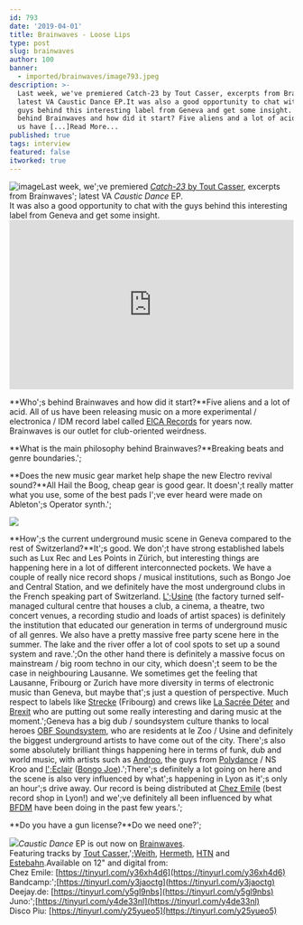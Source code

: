 ```yaml
---
id: 793
date: '2019-04-01'
title: Brainwaves - Loose Lips
type: post
slug: brainwaves
author: 100
banner:
  - imported/brainwaves/image793.jpeg
description: >-
  Last week, we've premiered Catch-23 by Tout Casser, excerpts from Brainwaves'
  latest VA Caustic Dance EP.It was also a good opportunity to chat with the
  guys behind this interesting label from Geneva and get some insight. Who’s
  behind Brainwaves and how did it start? Five aliens and a lot of acid. All of
  us have [...]Read More...
published: true
tags: interview
featured: false
itworked: true
---
```

![image](../imported/brainwaves/image793.jpeg)Last week, we';ve premiered [_Catch-23_ by Tout Casser](http://loose-lips.co.uk/blog/tout-casser-catch-23-bws003), excerpts from Brainwaves'; latest VA _Caustic Dance_ EP.  
It was also a good opportunity to chat with the guys behind this interesting label from Geneva and get some insight.<iframe width='100%' height='300' scrolling='no' frameborder='no' allow='autoplay' src='https://w.soundcloud.com/player/?url=https%3A//api.soundcloud.com/tracks/597477327&color=%23ff5500&auto_play=false&hide_related=false&show_comments=true&show_user=true&show_reposts=false&show_teaser=true'></iframe>

**Who';s behind Brainwaves and how did it start?**Five aliens and a lot of acid. All of us have been releasing music on a more experimental / electronica / IDM record label called [EICA Records](https://eicarecords.ch/music) for years now. Brainwaves is our outlet for club-oriented weirdness.

**What is the main philosophy behind Brainwaves?**Breaking beats and genre boundaries.';

**Does the new music gear market help shape the new Electro revival sound?**All Hail the Boog, cheap gear is good gear. It doesn';t really matter what you use, some of the best pads I';ve ever heard were made on Ableton';s Operator synth.';

![](/wp-content/uploads/live/img/wysiwyg/5ca2523d01054.png)

**How';s the current underground music scene in Geneva compared to the rest of Switzerland?**It';s good. We don';t have strong established labels such as Lux Rec and Les Points in Zürich, but interesting things are happening here in a lot of different interconnected pockets. We have a couple of really nice record shops / musical institutions, such as Bongo Joe and Central Station, and we definitely have the most underground clubs in the French speaking part of Switzerland. [L';Usine](https://www.usine.ch/) (the factory turned self-managed cultural centre that houses a club, a cinema, a theatre, two concert venues, a recording studio and loads of artist spaces) is definitely the institution that educated our generation in terms of underground music of all genres. We also have a pretty massive free party scene here in the summer. The lake and the river offer a lot of cool spots to set up a sound system and rave.';On the other hand there is definitely a massive focus on mainstream / big room techno in our city, which doesn';t seem to be the case in neighbouring Lausanne. We sometimes get the feeling that Lausanne, Fribourg or Zurich have more diversity in terms of electronic music than Geneva, but maybe that';s just a question of perspective. Much respect to labels like [Strecke](https://soundcloud.com/strecke) (Fribourg) and crews like [La Sacrée Déter](https://soundcloud.com/lasacreedeter) and [Brexit](https://soundcloud.com/3rexit5ervice) who are putting out some really interesting and daring music at the moment.';Geneva has a big dub / soundsystem culture thanks to local heroes [OBF Soundsystem](http://www.obfdub.net/), who are residents at le Zoo / Usine and definitely the biggest underground artists to have come out of the city. There';s also some absolutely brilliant things happening here in terms of funk, dub and world music, with artists such as [Androo](https://soundcloud.com/androo-3), the guys from [Polydance](https://soundcloud.com/polydance) / NS Kroo and [l';Eclair](https://leclairbbib.bandcamp.com/) ([Bongo Joe](https://www.bongojoe.ch/)).';There';s definitely a lot going on here and the scene is also very influenced by what';s happening in Lyon as it';s only an hour';s drive away. Our record is being distributed at [Chez Emile](https://chezemile-records.com/) (best record shop in Lyon!) and we';ve definitely all been influenced by what [BFDM](https://bfdm.bandcamp.com/) have been doing in the past few years.';

**Do you have a gun license?**Do we need one?';

![](/wp-content/uploads/live/img/wysiwyg/5ca2522359059.jpg)_Caustic Dance_ EP is out now on [Brainwaves](https://brainwavescrew.bandcamp.com).  
Featuring tracks by [Tout Casser](https://soundcloud.com/toutcasser),';[Weith](https://soundcloud.com/weith), [Hermeth](https://soundcloud.com/hermeth), [HTN](https://soundcloud.com/htn_htn) and [Estebahn](https://soundcloud.com/estebaaahn).Available on 12" and digital from:  
Chez Emile: [](https://tinyurl.com/y36xh4d6?fbclid=IwAR0jkJXiXJbaceGqjm8jsP63jsAF0QcCDC-mId-5-Ui7kvGxBUT65e8va0U)[https://tinyurl.com/y36xh4d6](https://tinyurl.com/y36xh4d6)  
Bandcamp:';[](https://tinyurl.com/y3jaoctg?fbclid=IwAR1tITRYUj6zRdVLWxPRTGJVBROHMG0H3hhuGjaKH79OfqYV5jEd24Wb1Cw)[https://tinyurl.com/y3jaoctg](https://tinyurl.com/y3jaoctg)  
Deejay.de: [](https://tinyurl.com/y5gl9nbs?fbclid=IwAR0xu0F2E3S3L3nArWaMzABD89BWvSRBi5998eAjc-MnW6CuUcmbONgds7I)[https://tinyurl.com/y5gl9nbs](https://tinyurl.com/y5gl9nbs)  
Juno:';[](https://tinyurl.com/y4de33nl?fbclid=IwAR0S67XqP1m7VeFzJ-GjLynOnBmkvSDShBoACcPGqVvzcpB_jOLrUro7Q68)[https://tinyurl.com/y4de33nl](https://tinyurl.com/y4de33nl)  
Disco Piu: [](https://tinyurl.com/y25yueo5?fbclid=IwAR14AP3DUxp04bxlzCJfq-Fcclxy4pmNN4ZAPS69GzAsgvmriX7OX3ZuaY4)[https://tinyurl.com/y25yueo5](https://tinyurl.com/y25yueo5)  
[](https://brainwavescrew.bandcamp.com/album/caustic-dance)